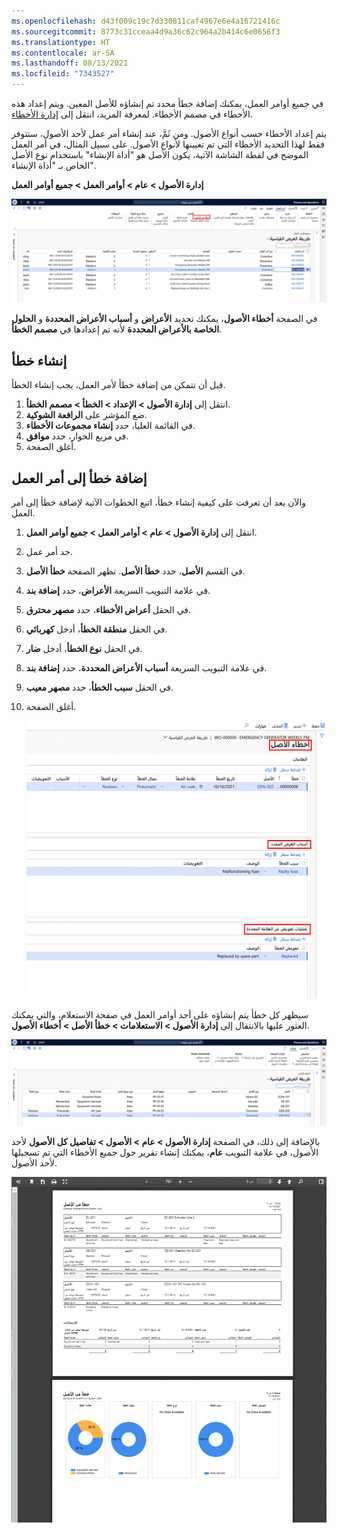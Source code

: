 ```yaml
---
ms.openlocfilehash: d43f009c19c7d330811caf4967e6e4a16721416c
ms.sourcegitcommit: 8773c31cceaa4d9a36c62c964a2b414c6e0656f3
ms.translationtype: HT
ms.contentlocale: ar-SA
ms.lasthandoff: 08/13/2021
ms.locfileid: "7343527"
---
```

في جميع أوامر العمل، يمكنك إضافة خطأ محدد تم إنشاؤه للأصل المعين. ويتم إعداد هذه الأخطاء في مصمم الأخطاء. لمعرفة المزيد، انتقل إلى [إدارة الأخطاء](/dynamics365/supply-chain/asset-management/setup-for-work-orders/fault-management/?azure-portal=true). 

يتم إعداد الأخطاء حسب أنواع الأصول. ومن ثَمَّ، عند إنشاء أمر عمل لأحد الأصول، ستتوفر فقط لهذا التحديد الأخطاء التي تم تعيينها لأنواع الأصول. على سبيل المثال، في أمر العمل الموضح في لقطة الشاشة الآتية، يكون الأصل هو "أداة الإنشاء" باستخدام نوع الأصل الخاص بـ "أداة الإنشاء".  

**إدارة الأصول > عام > أوامر العمل > جميع أوامر العمل**

[![لقطة شاشة لأخطاء الأصول في صفحة جميع أوامر العمل.](../media/asset-fault-setup-ssm.png)](../media/asset-fault-setup-ssm.png#lightbox)
 
في الصفحة **أخطاء الأصول**، يمكنك تحديد **الأعراض** و **أسباب الأعراض المحددة** و **الحلول الخاصة بالأعراض المحددة** لأنه تم إعدادها في **مصمم الخطأ**.

## <a name="create-a-fault"></a>إنشاء خطأ
قبل أن تتمكن من إضافة خطأ لأمر العمل، يجب إنشاء الخطأ.

1.  انتقل إلى **إدارة الأصول > الإعداد > الخطأ > مصمم الخطأ**.
2.  ضع المؤشر على **الرافعة الشوكية**.
3.  في القائمة العليا، حدد **إنشاء مجموعات الأخطاء**.
4.  في مربع الحوار، حدد **موافق**.
5.  أغلق الصفحة.

## <a name="add-a-fault-to-a-work-order"></a>إضافة خطأ إلى أمر العمل
والآن بعد أن تعرفت على كيفية إنشاء خطأ، اتبع الخطوات الآتية لإضافة خطأ إلى أمر العمل.

1.  انتقل إلى **إدارة الأصول > عام > أوامر العمل > جميع أوامر العمل**.
2.  حد أمر عمل.
3.  في القسم **الأصل**، حدد **خطأ الأصل‬**. تظهر الصفحة **خطأ الأصل**‬.
4.  في علامة التبويب السريعة **الأعراض**، حدد **إضافة بند**.
5.  في الحقل **أعراض الأخطاء**، حدد **مصهر محترق**.
6.  في الحقل **منطقة الخطأ**، أدخل **كهربائي**.
7.  في الحقل **نوع الخطأ**، أدخل **ضار**.
8.  في علامة التبويب السريعة **أسباب الأعراض المحددة**، حدد **إضافة بند**.
9.  في الحقل **سبب الخطأ**، حدد **مصهر معيب**.
10. أغلق الصفحة.

    [![لقطة شاشة لـ "أخطاء الأصول" مع أسباب وحلول الأعراض المحددة.](../media/asset-faults-ssm.png)](../media/asset-faults-ssm.png#lightbox)
 
سيظهر كل خطأ يتم إنشاؤه على أحد أوامر العمل في صفحة الاستعلام، والتي يمكنك العثور عليها بالانتقال إلى **إدارة الأصول > الاستعلامات > خطأ الأصل > أخطاء الأصول**.

[![لقطة شاشة لطريقة عرض "استعلامات أخطاء الأصول".](../media/asset-faults-inquiries-ss.png)](../media/asset-faults-inquiries-ss.png#lightbox)
 
بالإضافة إلى ذلك، في الصفحة **إدارة الأصول > عام > الأصول > تفاصيل كل الأصول** لأحد الأصول، في علامة التبويب **عام**، يمكنك إنشاء تقرير حول جميع الأخطاء التي تم تسجيلها لأحد الأصول. 

[![لقطة شاشة لتفاصيل تقرير "خطأ الأصل".](../media/all-faults-ss.png)](../media/all-faults-ss.png#lightbox)